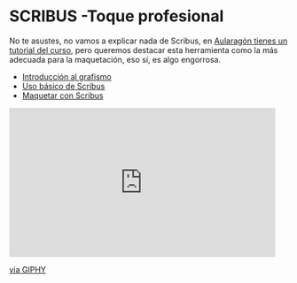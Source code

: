
# SCRIBUS -Toque profesional

No te asustes, no vamos a explicar nada de Scribus, en [Aularagón tienes un tutorial del curso](https://catedu.github.io/scribus-maqueta-visualmente-tus-contenidos-educativos/), pero queremos destacar esta herramienta como la más adecuada para la maquetación, eso sí, es algo engorrosa.

- [Introducción al grafismo](https://catedu.github.io/scribus-maqueta-visualmente-tus-contenidos-educativos/index0.html)
- [Uso básico de Scribus](https://catedu.github.io/scribus-maqueta-visualmente-tus-contenidos-educativos/index1.html)
- [Maquetar con Scribus](https://catedu.github.io/scribus-maqueta-visualmente-tus-contenidos-educativos/index2.html)

<iframe src="https://giphy.com/embed/nXsUosnSZSe2I" width="480" height="270" frameBorder="0" class="giphy-embed" allowFullScreen></iframe><p><a href="https://giphy.com/gifs/style-nXsUosnSZSe2I">via GIPHY</a></p>